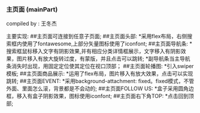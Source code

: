 ### 主页面 (mainPart)
 compiled by : 王冬杰

  主要实现:
  ##主页面可连接到任意子页面;
  ##主页面头部:
    *采用flex布局，右侧搜索框内使用了fontawesome,上部分矢量图标使用了iconfont;
  ##主页面导航条:
    *搜索框鼠标移入文字有阴影效果,并有相应分类详情框展示，文字移入有阴影效果，图片移入有放大旋转过度，有蒙版，并且点击可以跳转;
    *副导航条当主导航条消失时出现，用固定定位使其定位在视口顶部；
  ##主页面轮播图:
    *引入swiper模板;
  ##主页面商品展示:
    *运用了flex布局，图片移入有放大效果，点击可以实现跳转;
  ##主页面EVENT:
    *采用background-attachment: fixed。fixed模式，不管外面、里面怎么滚，背景都是不会动的;
  ##主页面FOLLOW US:
    *盒子采用圆角边框，移入有盒子阴影效果，图标使用iconfont;
  ##主页面右下角TOP:
    *点击回到顶部;
